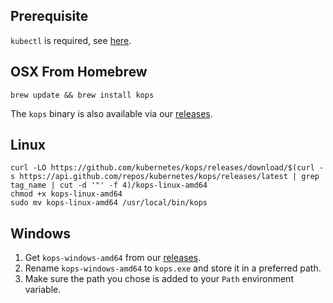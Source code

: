 ## Prerequisite

`kubectl` is required, see [here](https://kubernetes.io/docs/tasks/tools/install-kubectl/).


## OSX From Homebrew

```shell
brew update && brew install kops
```

The `kops` binary is also available via our [releases](https://github.com/kubernetes/kops/releases/latest).


## Linux

```shell
curl -LO https://github.com/kubernetes/kops/releases/download/$(curl -s https://api.github.com/repos/kubernetes/kops/releases/latest | grep tag_name | cut -d '"' -f 4)/kops-linux-amd64
chmod +x kops-linux-amd64
sudo mv kops-linux-amd64 /usr/local/bin/kops
```

## Windows

1. Get `kops-windows-amd64` from our [releases](https://github.com/kubernetes/kops/releases/latest).
2. Rename `kops-windows-amd64` to `kops.exe` and store it in a preferred path.
3. Make sure the path you chose is added to your `Path` environment variable.
